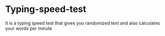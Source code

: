 # Typing-speed-test
It is a typing speed test that gives you randomized text and also calculates your words per minute
